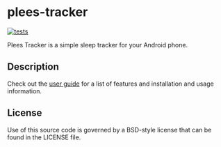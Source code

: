 # plees-tracker

[![tests](https://github.com/vmiklos/plees-tracker/workflows/tests/badge.svg)](https://github.com/vmiklos/plees-tracker/actions")

Plees Tracker is a simple sleep tracker for your Android phone.

## Description

Check out the [user guide](https://vmiklos.hu/plees-tracker/) for a list of features and
installation and usage information.

## License

Use of this source code is governed by a BSD-style license that can be found in the LICENSE file.
